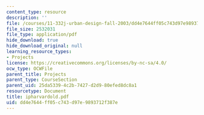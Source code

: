 ```yaml
---
content_type: resource
description: ''
file: /courses/11-332j-urban-design-fall-2003/dd4e7644ff05c743d97e9893712f387e_ipharvardold.pdf
file_size: 2532031
file_type: application/pdf
hide_download: true
hide_download_original: null
learning_resource_types:
- Projects
license: https://creativecommons.org/licenses/by-nc-sa/4.0/
ocw_type: OCWFile
parent_title: Projects
parent_type: CourseSection
parent_uid: 25da5339-4c2b-7427-d2d9-80efed8dc8a1
resourcetype: Document
title: ipharvardold.pdf
uid: dd4e7644-ff05-c743-d97e-9893712f387e
---
```

